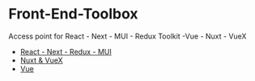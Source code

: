 # Front-End-Toolbox
Access point for React - Next - MUI - Redux Toolkit -Vue - Nuxt - VueX

- [React - Next - Redux - MUI](https://github.com/Adamskoullos/react-next-guide)
- [Nuxt & VueX](https://github.com/Adamskoullos/Nuxt-Guide)
- [Vue](https://github.com/Adamskoullos/Vue-JS-Guide)


